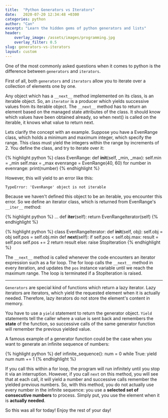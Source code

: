 ```yaml
---
title:  "Python Generators vs Iterators"
date:   2020-07-20 12:34:48 +0300
categories: python
author: "Can"
excerpt: "Learn the hidden gems of python generators and lists"
header:
    overlay_image: /assets/images/programming.jpg
    overlay_filter: 0.5
slug: generators-vs-iterators
layout: custom
---
```


One of the most commonly asked questions when it comes to python is the difference
between `generators` and `iterators`.

First of all, both `generators` and `iterators` allow you to iterate over a collection of elements one by one.

Any object which has a `__next__` method implemented on its class, is an iterable object.
So, an `iterator` is a producer which yields successive values from its iterable object.
The `__next__` method has to return an element based on the managed state attributes of the class.
It should know which values have been obtained already, so when next() is called on the iterable, it knows what value to return next.

Lets clarify the concept with an example. Suppose you have a EvenRange class, which holds a minimum and maximum integer, which specify the range.
This class must yield the integers within the range by increments of 2. You define the class, and try to iterate over it:

{% highlight python %}
class EvenRange:
    def __init__(self, _min, _max):
        self.min = _min
        self.max = _max
evenrange = EvenRange(40, 60)
for number in evenrange:
    print(number)
{% endhighlight %}

However, this will yield to an error like this:

```TypeError: 'EvenRange' object is not iterable```

Because we haven't defined this object to be an iterable, you encounter this error.
So we define an iterator class, which is returned from EvenRange's `__iter__` method:

{% highlight python %}
...
def __iter__(self):
    return EvenRangeIterator(self)
{% endhighlight %}

{% highlight python %}
class EvenRangeIterator:
    def __init__(self, obj):
        self.obj = obj
        self.pos = self.obj.min
    def __next__(self):
        if self.pos < self.obj.max:
            result = self.pos
            self.pos += 2
            return result
        else:
            raise StopIteration
{% endhighlight %}

The `__next__` method is called whenever the code encounters an iterator expression such as a for loop. The for loop calls the `__next__` method in every iteration,
and updates the `pos` instance variable until we reach the maximum range. The loop is terminated if a StopIteration is raised.

<hr>

`Generators` are special kind of functions which return a lazy iterator. Lazy iterators are iterators, which yield the requested element when it is actually needed. Therefore, lazy iterators do not store the element's content in memory.

You have to use a `yield` statement to return the generator object.
`Yield` statements tell the caller where a value is sent back and remembers the **state** of the function, so successive calls of the same generator function will remember the previous yielded value.

A famous example of a generator function could be the case when you want to generate an infinite sequence of numbers:

{% highlight python %}
def infinite_sequence():
    num = 0
    while True:
        yield num
        num += 1
{% endhighlight %}

If you call this within a for loop, the program will run infinitely until you stop it via an interruption.
However, if you call `next` on this method, you will see that at each call, it will yield a number and successive calls remember the yielded previous numbers.
So, with this method, you do not actually use every number in the infinite sequence: you use a **selected set of consecutive numbers** to process. Simply put, you 
use the element when it is **actually needed**.

So this was all for today! Enjoy the rest of your day!